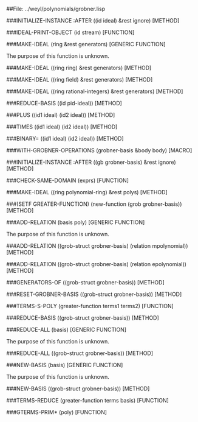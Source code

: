 
##File: ../weyl/polynomials/grobner.lisp 


###INITIALIZE-INSTANCE :AFTER ((id ideal) &rest ignore)                [METHOD]

###IDEAL-PRINT-OBJECT (id stream)                                    [FUNCTION]

###MAKE-IDEAL (ring &rest generators)                        [GENERIC FUNCTION]

   The purpose of this function is unknown.

###MAKE-IDEAL ((ring ring) &rest generators)                           [METHOD]

###MAKE-IDEAL ((ring field) &rest generators)                          [METHOD]

###MAKE-IDEAL ((ring rational-integers) &rest generators)              [METHOD]

###REDUCE-BASIS ((id pid-ideal))                                       [METHOD]

###PLUS ((id1 ideal) (id2 ideal))                                      [METHOD]

###TIMES ((id1 ideal) (id2 ideal))                                     [METHOD]

###BINARY= ((id1 ideal) (id2 ideal))                                   [METHOD]

###WITH-GROBNER-OPERATIONS (grobner-basis &body body)                   [MACRO]

###INITIALIZE-INSTANCE :AFTER ((gb grobner-basis) &rest ignore)        [METHOD]

###CHECK-SAME-DOMAIN (exprs)                                         [FUNCTION]

###MAKE-IDEAL ((ring polynomial-ring) &rest polys)                     [METHOD]

###(SETF GREATER-FUNCTION) (new-function (grob grobner-basis))         [METHOD]

###ADD-RELATION (basis poly)                                 [GENERIC FUNCTION]

   The purpose of this function is unknown.

###ADD-RELATION ((grob-struct grobner-basis) (relation mpolynomial))   [METHOD]

###ADD-RELATION ((grob-struct grobner-basis) (relation epolynomial))   [METHOD]

###GENERATORS-OF ((grob-struct grobner-basis))                         [METHOD]

###RESET-GROBNER-BASIS ((grob-struct grobner-basis))                   [METHOD]

###TERMS-S-POLY (greater-function terms1 terms2)                     [FUNCTION]

###REDUCE-BASIS ((grob-struct grobner-basis))                          [METHOD]

###REDUCE-ALL (basis)                                        [GENERIC FUNCTION]

   The purpose of this function is unknown.

###REDUCE-ALL ((grob-struct grobner-basis))                            [METHOD]

###NEW-BASIS (basis)                                         [GENERIC FUNCTION]

   The purpose of this function is unknown.

###NEW-BASIS ((grob-struct grobner-basis))                             [METHOD]

###TERMS-REDUCE (greater-function terms basis)                       [FUNCTION]

###GTERMS-PRIM* (poly)                                               [FUNCTION]
